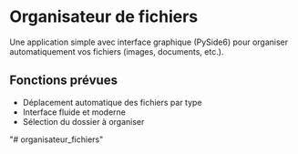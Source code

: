 # Organisateur de fichiers

Une application simple avec interface graphique (PySide6) pour organiser automatiquement vos fichiers (images, documents, etc.).

## Fonctions prévues

- Déplacement automatique des fichiers par type
- Interface fluide et moderne
- Sélection du dossier à organiser

"# organisateur_fichiers" 

